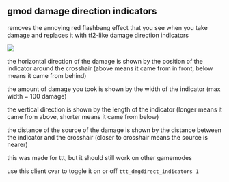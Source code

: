 ## gmod damage direction indicators

removes the annoying red flashbang effect that you see when you take damage and replaces it with tf2-like damage direction indicators

![](https://cdn.discordapp.com/attachments/682720535234609160/804726154744299530/unknown.png)

the horizontal direction of the damage is shown by the position of the indicator around the crosshair (above means it came from in front, below means it came from behind)

the amount of damage you took is shown by the width of the indicator (max width = 100 damage)

the vertical direction is shown by the length of the indicator (longer means it came from above, shorter means it came from below)

the distance of the source of the damage is shown by the distance between the indicator and the crosshair (closer to crosshair means the source is nearer)

this was made for ttt, but it should still work on other gamemodes

use this client cvar to toggle it on or off `ttt_dmgdirect_indicators 1`
